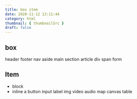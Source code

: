 ```yaml
---
title: box item
date: 2020-11-12 13:11:44
category: html
thumbnail: { thumbnailSrc }
draft: false
---
```


## box

header
footer
nav
aside
main
section
article
div
span
form

## Item

- block
- inline
  a
  button
  input
  label
  img
  video
  audio
  map
  canvas
  table
